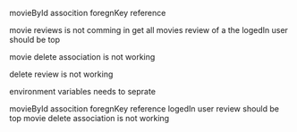 movieById assocition foregnKey reference
<!-- limit pagination search by movie name or description -->
movie reviews is not comming in get all movies
review of a the logedIn user should be top

movie delete association is not working
<!-- rating show be 5 -->
<!-- reviewd user is only able to delete review -->
<!-- movie created user is only able to delete movie -->


delete review is not working

<!-- reviews list based on movie and pagination and search -->

environment variables needs to seprate




movieById assocition foregnKey reference
logedIn user review should be top
movie delete association is not working
